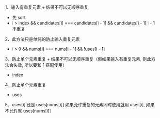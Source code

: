 
1、输入有重复元素 + 结果不可以无顺序重复
- 先 sort
- i > index && candidates[i] === candidates[i - 1] && candidates[i - 1]       i - 1 不重复

2、此方法只是单纯的防止输入重复元素
- i > 0 && nums[i] === nums[i - 1] && !uses[i - 1]

3、防止单个元素重复 + 结果不可以无顺序重复（但如果输入有重复元素, 则此方法会失效, 所以要和 1 搭配使用）
- index

4、防止单个元素重复
- uses

5、uses[i] 还是 uses[nums[i]]
如果允许重复的元素同时使用就用 uses[i], 如果不允许就 uses[nums[i]]
